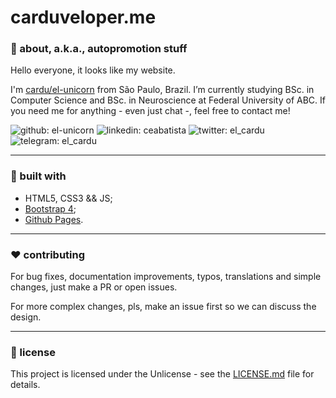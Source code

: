 # carduveloper.me

### :vhs: about, a.k.a., autopromotion stuff

Hello everyone, it looks like my website. <br/>

I'm [cardu/el-unicorn](https://github.com/el-unicorn) from São Paulo, Brazil. I’m currently studying BSc. in Computer Science and BSc. in Neuroscience at Federal University of ABC. If you need me for anything - even just chat -, feel free to contact me! <br/>

![github: el-unicorn](https://i.imgur.com/gR1PeXu.png) ![linkedin: ceabatista](https://i.imgur.com/QZLAnLo.png) ![twitter: el_cardu](https://i.imgur.com/BkzBWGQ.png) ![telegram: el_cardu](https://i.imgur.com/L3uMzjA.png) 

---

### :wrench: built with

- HTML5, CSS3 && JS;
- [Bootstrap 4](https://getbootstrap.com/);
- [Github Pages](https://pages.github.com/).

---

### :hearts: contributing

For bug fixes, documentation improvements, typos, translations and simple changes, just make a PR or open issues. <br/>

For more complex changes, pls, make an issue first so we can discuss the design. <br/>

---

### :page_facing_up: license 

This project is licensed under the Unlicense - see the [LICENSE.md](https://github.com/el-unicorn/el-unicorn.github.io/blob/master/LICENSE) file for details. </br>
